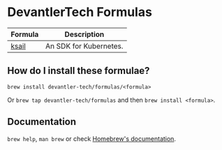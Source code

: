 # DevantlerTech Formulas

| Formula | Description |
| ------- | ----------- |
| [ksail](https://github.com/devantler-tech/ksail)   | An SDK for Kubernetes. |

## How do I install these formulae?

`brew install devantler-tech/formulas/<formula>`

Or `brew tap devantler-tech/formulas` and then `brew install <formula>`.

## Documentation

`brew help`, `man brew` or check [Homebrew's documentation](https://docs.brew.sh).
